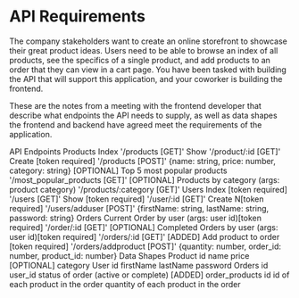 # API Requirements
The company stakeholders want to create an online storefront to showcase their great product ideas. Users need to be able to browse an index of all products, see the specifics of a single product, and add products to an order that they can view in a cart page. You have been tasked with building the API that will support this application, and your coworker is building the frontend.

These are the notes from a meeting with the frontend developer that describe what endpoints the API needs to supply, as well as data shapes the frontend and backend have agreed meet the requirements of the application.

API Endpoints
Products
Index '/products  [GET]'
Show '/product/:id  [GET]'
Create [token required] '/products  [POST]' {name: string, price: number, category: string}
[OPTIONAL] Top 5 most popular products '/most_popular_products  [GET]'
[OPTIONAL] Products by category (args: product category) '/products/:category  [GET]'
Users
Index [token required] '/users  [GET]'
Show [token required] '/user/:id  [GET]'
Create N[token required] '/users/adduser [POST]' {firstName: string, lastName: string, password: string}
Orders
Current Order by user (args: user id)[token required] '/order/:id  [GET]'
[OPTIONAL] Completed Orders by user (args: user id)[token required] '/orders/:id [GET]'
[ADDED] Add product to order [token required] '/orders/addproduct  [POST]' {quantity: number, order_id: number, product_id: number}
Data Shapes
Product
id
name
price
[OPTIONAL] category
User
id
firstName
lastName
password
Orders
id
user_id
status of order (active or complete)
[ADDED] order_products
id
id of each product in the order
quantity of each product in the order